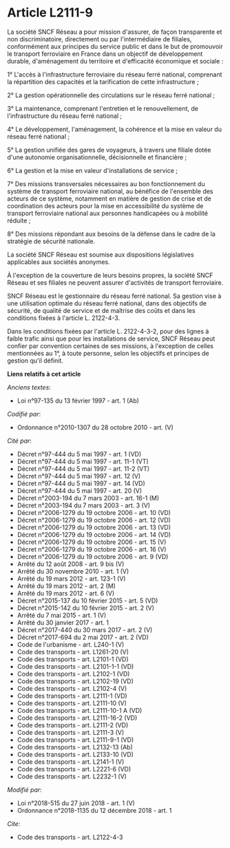 # Article L2111-9

La société SNCF Réseau a pour mission d'assurer, de façon transparente et non discriminatoire, directement ou par
l'intermédiaire de filiales, conformément aux principes du service public et dans le but de promouvoir le transport
ferroviaire en France dans un objectif de développement durable, d'aménagement du territoire et d'efficacité économique et
sociale :

1° L'accès à l'infrastructure ferroviaire du réseau ferré national, comprenant la répartition des capacités et la
tarification de cette infrastructure ;

2° La gestion opérationnelle des circulations sur le réseau ferré national ;

3° La maintenance, comprenant l'entretien et le renouvellement, de l'infrastructure du réseau ferré national ;

4° Le développement, l'aménagement, la cohérence et la mise en valeur du réseau ferré national ;

5° La gestion unifiée des gares de voyageurs, à travers une filiale dotée d'une autonomie organisationnelle, décisionnelle et
financière ;

6° La gestion et la mise en valeur d'installations de service ;

7° Des missions transversales nécessaires au bon fonctionnement du système de transport ferroviaire national, au bénéfice de
l'ensemble des acteurs de ce système, notamment en matière de gestion de crise et de coordination des acteurs pour la mise en
accessibilité du système de transport ferroviaire national aux personnes handicapées ou à mobilité réduite ;

8° Des missions répondant aux besoins de la défense dans le cadre de la stratégie de sécurité nationale.

La société SNCF Réseau est soumise aux dispositions législatives applicables aux sociétés anonymes.

À l'exception de la couverture de leurs besoins propres, la société SNCF Réseau et ses filiales ne peuvent assurer
d'activités de transport ferroviaire.

SNCF Réseau est le gestionnaire du réseau ferré national. Sa gestion vise à une utilisation optimale du réseau ferré
national, dans des objectifs de sécurité, de qualité de service et de maîtrise des coûts et dans les conditions fixées à
l'article L. 2122-4-3.

Dans les conditions fixées par l'article L. 2122-4-3-2, pour des lignes à faible trafic ainsi que pour les installations de
service, SNCF Réseau peut confier par convention certaines de ses missions, à l'exception de celles mentionnées au 1°, à
toute personne, selon les objectifs et principes de gestion qu'il définit.

**Liens relatifs à cet article**

_Anciens textes_:

  - Loi n°97-135 du 13 février 1997 - art. 1 (Ab)

_Codifié par_:

  - Ordonnance n°2010-1307 du 28 octobre 2010 - art. (V)

_Cité par_:

  - Décret n°97-444 du 5 mai 1997 - art. 1 (VD)
  - Décret n°97-444 du 5 mai 1997 - art. 11-1 (VT)
  - Décret n°97-444 du 5 mai 1997 - art. 11-2 (VT)
  - Décret n°97-444 du 5 mai 1997 - art. 12 (V)
  - Décret n°97-444 du 5 mai 1997 - art. 14 (VD)
  - Décret n°97-444 du 5 mai 1997 - art. 20 (V)
  - Décret n°2003-194 du 7 mars 2003 - art. 16-1 (M)
  - Décret n°2003-194 du 7 mars 2003 - art. 3 (V)
  - Décret n°2006-1279 du 19 octobre 2006 - art. 10 (VD)
  - Décret n°2006-1279 du 19 octobre 2006 - art. 12 (VD)
  - Décret n°2006-1279 du 19 octobre 2006 - art. 13 (VD)
  - Décret n°2006-1279 du 19 octobre 2006 - art. 14 (VD)
  - Décret n°2006-1279 du 19 octobre 2006 - art. 15 (V)
  - Décret n°2006-1279 du 19 octobre 2006 - art. 16 (V)
  - Décret n°2006-1279 du 19 octobre 2006 - art. 9 (VD)
  - Arrêté du 12 août 2008 - art. 9 bis (V)
  - Arrêté du 30 novembre 2010 - art. 1 (V)
  - Arrêté du 19 mars 2012 - art. 123-1 (V)
  - Arrêté du 19 mars 2012 - art. 2 (M)
  - Arrêté du 19 mars 2012 - art. 6 (V)
  - Décret n°2015-137 du 10 février 2015 - art. 5 (VD)
  - Décret n°2015-142 du 10 février 2015 - art. 2 (V)
  - Arrêté du 7 mai 2015 - art. 1 (V)
  - Arrêté du 30 janvier 2017 - art. 1
  - Décret n°2017-440 du 30 mars 2017 - art. 2 (V)
  - Décret n°2017-694 du 2 mai 2017 - art. 2 (VD)
  - Code de l'urbanisme - art. L240-1 (V)
  - Code des transports - art. L1261-20 (V)
  - Code des transports - art. L2101-1 (VD)
  - Code des transports - art. L2101-1-1 (VD)
  - Code des transports - art. L2102-1 (VD)
  - Code des transports - art. L2102-19 (VD)
  - Code des transports - art. L2102-4 (V)
  - Code des transports - art. L2111-1 (VD)
  - Code des transports - art. L2111-10 (V)
  - Code des transports - art. L2111-10-1 A (VD)
  - Code des transports - art. L2111-16-2 (VD)
  - Code des transports - art. L2111-2 (VD)
  - Code des transports - art. L2111-3 (V)
  - Code des transports - art. L2111-9-1 (VD)
  - Code des transports - art. L2132-13 (Ab)
  - Code des transports - art. L2133-10 (VD)
  - Code des transports - art. L2141-1 (V)
  - Code des transports - art. L2221-6 (VD)
  - Code des transports - art. L2232-1 (V)

_Modifié par_:

  - Loi n°2018-515 du 27 juin 2018 - art. 1 (V)
  - Ordonnance n°2018-1135 du 12 décembre 2018 - art. 1

_Cite_:

  - Code des transports - art. L2122-4-3
